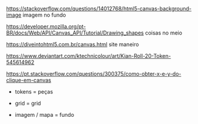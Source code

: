 https://stackoverflow.com/questions/14012768/html5-canvas-background-image
imagem no fundo


https://developer.mozilla.org/pt-BR/docs/Web/API/Canvas_API/Tutorial/Drawing_shapes
coisas no meio 


https://diveintohtml5.com.br/canvas.html
site maneiro


https://www.deviantart.com/ktechnicolour/art/Kian-Roll-20-Token-545614962




https://pt.stackoverflow.com/questions/300375/como-obter-x-e-y-do-clique-em-canvas


 - tokens = peças

 - grid = grid

 - imagem / mapa = fundo